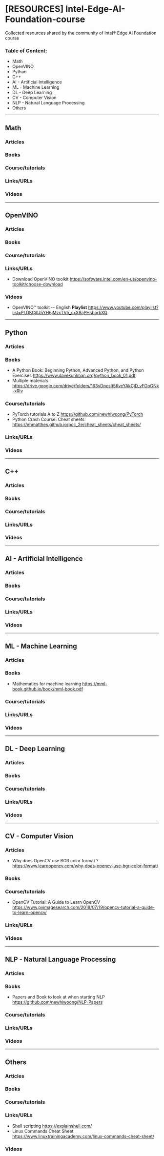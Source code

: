 # [RESOURCES] Intel-Edge-AI-Foundation-course
Collected resources shared by the community of Intel® Edge AI Foundation course

### Table of Content:
* Math
* OpenVINO
* Python
* C++
* AI - Artificial Intelligence
* ML - Machine Learning
* DL - Deep Learning
* CV - Computer Vision
* NLP - Natural Language Processing
* Others

---
## Math

### Articles
### Books
### Course/tutorials
### Links/URLs
### Videos


---
## OpenVINO

### Articles
### Books
### Course/tutorials
### Links/URLs
* Download OpenVINO toolkit https://software.intel.com/en-us/openvino-toolkit/choose-download
### Videos
* OpenVINO™ toolkit -- English **Playlist** https://www.youtube.com/playlist?list=PLDKCjIU5YH6jMzcTV5_cxX9aPHsborbXQ


---
## Python

### Articles
### Books
* A Python Book: Beginning Python, Advanced Python, and Python Exercises https://www.davekuhlman.org/python_book_01.pdf
* Multiple materials https://drive.google.com/drive/folders/163vDpcslt5KvcYAkCjD_yFOoGNk-xRIv
### Course/tutorials
* PyTorch tutorials A to Z https://github.com/newhiwoong/PyTorch
* Python Crash Course: Cheat sheets https://ehmatthes.github.io/pcc_2e/cheat_sheets/cheat_sheets/
### Links/URLs

### Videos


---
## C++

### Articles
### Books
### Course/tutorials
### Links/URLs
### Videos


---
## AI - Artificial Intelligence

### Articles
### Books
### Course/tutorials
### Links/URLs
### Videos


---
## ML - Machine Learning

### Articles
### Books
* Mathematics for machine learning https://mml-book.github.io/book/mml-book.pdf
### Course/tutorials
### Links/URLs
### Videos


---
## DL - Deep Learning

### Articles
### Books
### Course/tutorials
### Links/URLs
### Videos


---
## CV - Computer Vision

### Articles
* Why does OpenCV use BGR color format ? https://www.learnopencv.com/why-does-opencv-use-bgr-color-format/
### Books
### Course/tutorials
* OpenCV Tutorial: A Guide to Learn OpenCV https://www.pyimagesearch.com/2018/07/19/opencv-tutorial-a-guide-to-learn-opencv/
### Links/URLs
### Videos


---
## NLP - Natural Language Processing

### Articles
### Books
* Papers and Book to look at when starting NLP https://github.com/newhiwoong/NLP-Papers

### Course/tutorials
### Links/URLs
### Videos



---
## Others

### Articles
### Books
### Course/tutorials
### Links/URLs
* Shell scripting https://explainshell.com/
* Linux Commands Cheat Sheet https://www.linuxtrainingacademy.com/linux-commands-cheat-sheet/
### Videos
